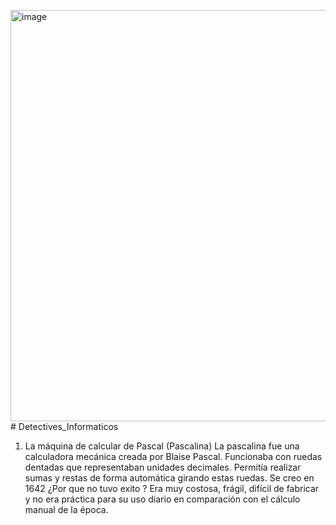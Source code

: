 <img width="1200" height="658" alt="image" src="https://github.com/user-attachments/assets/03682d0b-cc97-49d4-ac29-8cac875cec07" /># Detectives_Informaticos
1. La máquina de calcular de Pascal (Pascalina)
La pascalina fue una calculadora mecánica creada por Blaise Pascal. Funcionaba con ruedas dentadas que representaban unidades decimales. Permitía realizar sumas y restas de forma automática girando estas ruedas. Se creo en 1642
¿Por que no tuvo exito ? 
Era muy costosa, frágil, difícil de fabricar y no era práctica para su uso diario en comparación con el cálculo manual de la época.

